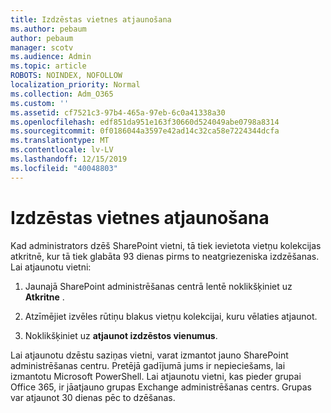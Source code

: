 ```yaml
---
title: Izdzēstas vietnes atjaunošana
ms.author: pebaum
author: pebaum
manager: scotv
ms.audience: Admin
ms.topic: article
ROBOTS: NOINDEX, NOFOLLOW
localization_priority: Normal
ms.collection: Adm_O365
ms.custom: ''
ms.assetid: cf7521c3-97b4-465a-97eb-6c0a41338a30
ms.openlocfilehash: edf851da951e163f30660d524049abe0798a8314
ms.sourcegitcommit: 0f0186044a3597e42ad14c32ca58e7224344dcfa
ms.translationtype: MT
ms.contentlocale: lv-LV
ms.lasthandoff: 12/15/2019
ms.locfileid: "40048803"
---
```

# <a name="restore-a-deleted-site"></a>Izdzēstas vietnes atjaunošana

Kad administrators dzēš SharePoint vietni, tā tiek ievietota vietņu kolekcijas atkritnē, kur tā tiek glabāta 93 dienas pirms to neatgriezeniska izdzēšanas. Lai atjaunotu vietni:
  
1. Jaunajā SharePoint administrēšanas centrā lentē noklikšķiniet uz **Atkritne** . 
    
2. Atzīmējiet izvēles rūtiņu blakus vietņu kolekcijai, kuru vēlaties atjaunot.
    
3. Noklikšķiniet uz **atjaunot izdzēstos vienumus**.
    
Lai atjaunotu dzēstu saziņas vietni, varat izmantot jauno SharePoint administrēšanas centru. Pretējā gadījumā jums ir nepieciešams, lai izmantotu Microsoft PowerShell. Lai atjaunotu vietni, kas pieder grupai Office 365, ir jāatjauno grupas Exchange administrēšanas centrs. Grupas var atjaunot 30 dienas pēc to dzēšanas.
  

